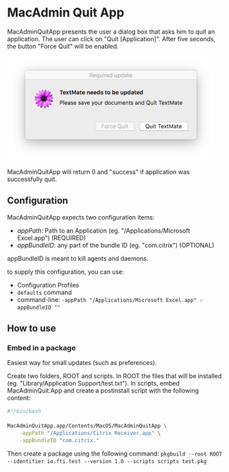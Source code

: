 # MacAdmin Quit App

MacAdminQuitApp presents the user a dialog box that asks him to quit an application.
The user can click on "Quit [Application]". After five seconds, the button "Force Quit" will be enabled.

![Example with TextMate](images/textmate-1.0.png)

MacAdminQuitApp will return 0 and "success" if application was successfully quit. 

## Configuration

MacAdminQuitApp expects two configuration items:
- *appPath*: Path to an Application (eg. "/Applications/Microsoft Excel.app") (REQUIRED)
- *appBundleID*: any part of the bundle ID (eg. "com.citrix") (OPTIONAL)

appBundleID is meant to kill agents and daemons.

to supply this configuration, you can use:
- Configuration Profiles
- `defaults` command
- command-line: `-appPath "/Applications/Microsoft Excel.app" -appBundleID ""`

## How to use

### Embed in a package

Easiest way for small updates (such as preferences).

Create two folders, ROOT and scripts. In ROOT the files that will be installed (eg. "Library/Application Support/test.txt"). In scripts, embed MacAdminQuit.App and create a postinstall script with the following content:

```bash
#!/bin/bash

MacAdminQuitApp.app/Contents/MacOS/MacAdminQuitApp \
    -appPath "/Applications/Citrix Receiver.app" \
    -appBundleID "com.citrix."

```

Then create a package using the following command:
`pkgbuild --root ROOT --identifier io.fti.test --version 1.0 --scripts scripts test.pkg`

